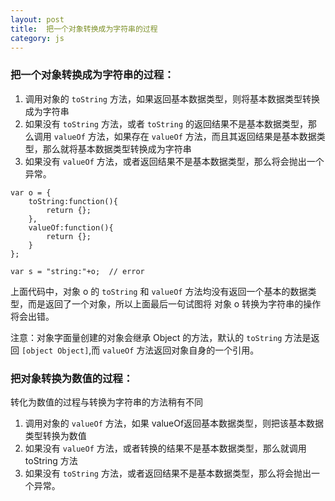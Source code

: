 ```yaml
---
layout: post
title:  把一个对象转换成为字符串的过程
category: js
---
```


### 把一个对象转换成为字符串的过程：

1. 调用对象的 `toString` 方法，如果返回基本数据类型，则将基本数据类型转换成为字符串
2. 如果没有 `toString` 方法，或者 `toString` 的返回结果不是基本数据类型，那么调用 `valueOf` 方法，如果存在 `valueOf` 方法，而且其返回结果是基本数据类型，那么就将基本数据类型转换成为字符串
3. 如果没有 `valueOf` 方法，或者返回结果不是基本数据类型，那么将会抛出一个异常。  

```
var o = {
    toString:function(){
        return {};
    },
    valueOf:function(){
        return {};
    }
};

var s = "string:"+o;  // error
```
上面代码中，对象 o 的 `toString` 和 `valueOf` 方法均没有返回一个基本的数据类型，而是返回了一个对象，所以上面最后一句试图将 对象 o 转换为字符串的操作将会出错。

注意：对象字面量创建的对象会继承 Object 的方法，默认的 `toString` 方法是返回 `[object Object]`,而 `valueOf` 方法返回对象自身的一个引用。


### 把对象转换为数值的过程：

转化为数值的过程与转换为字符串的方法稍有不同

1. 调用对象的 `valueOf` 方法，如果 valueOf返回基本数据类型，则把该基本数据类型转换为数值
2. 如果没有 `valueOf` 方法，或者转换的结果不是基本数据类型，那么就调用 toString 方法
3. 如果没有 `toString` 方法，或者返回结果不是基本数据类型，那么将会抛出一个异常。
